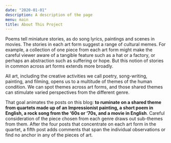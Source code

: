 ```yaml
---
date: "2020-01-01"
description: A description of the page
menu: main
title: About This Project
---
```


Poems tell miniature stories, as do song lyrics, paintings and scenes in movies.  The stories in each art form suggest a range of cultural memes.  For example, a collection of one piece from each art form might make the careful viewer aware of a tangible feature such as a hat or a factory, or perhaps an abstraction such as suffering or hope.  But this notion of stories in common across art forms extends more broadly. 

All art, including the creative activities we call poetry, song-writing, painting, and filming, opens us to a multitude of themes of the human condition.  We can spot themes across art forms, and those shared themes can stimulate varied perspectives from the different genre.

That goal animates the posts on this blog: **to ruminate on a shared theme from quartets made up of an Impressionist painting, a short poem in English, a rock song from the ‘60s or ‘70s, and a movie in English**.   Careful consideration of the piece chosen from each genre draws out sub-themes from them.  After the four posts that concentrate on each art form in the quartet, a fifth post adds comments that span the individual observations or find no anchor in any of the pieces of art.  


